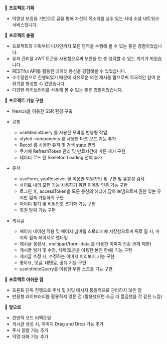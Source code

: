 📝 **프로젝트 기획**

- 익명성 보장을 기반으로 글을 통해 자신의 목소리를 낼수 있는 사내 소셜 네트워크 서비스입니다.

📝 **프로젝트 총평**

- 프로젝트의 기획부터 디자인까지 모든 영역을 수행해 볼 수 있는 좋은 경험이었습니다.
- 유저 관리를 JWT 토큰을 사용함으로써 보안을 한 층 생각할 수 있는 계기가 되었습니다.
- RESTful API를 활용한 데이터 통신을 경험해볼 수 있었습니다.
- 소수정원으로 진행되었기 때문에 자유로운 의견 제시를 함으로써 적극적인 참여 분위기를 형성할 수 있었습니다.
- 다양한 라이브러리를 사용해 볼 수 있는 좋은 경험이었습니다.

📝 **프로젝트 기능 구현**

- NextJs을 이용한 SSR 환경 구축

- 공통
    - useMediaQuery 를 사용한 모바일 반응형 작업
    - styled-components 를 사용한 다크 모드 기능 추가
    - Recoil 를 사용한 유저 및 검색 state 관리
    - 쿠키에 RefreshToken 관리 및 만료시간에 따른 제거 구현
    - 데이터 로드 전 Skeleton Loading 전체 추가
    
- 유저
    - useForm,  yupResolver 을 이용한 회원가입 폼 구현 및 유효성 검사
    - 사이트 내의 모든 기능 사용하기 위한 이메일 인증 기능 구현
    - 로그인 후,  accessToken을 모든 통신의 헤더에 담아 보냄으로써 권한 있는 유저만 접속 가능하게 구현
    - 아이디 찾기 및 비밀번호 초기화 기능 구현
    - 회원 탈퇴 기능 구현
    
- 게시글
    - 페이지 네이션 적용 및 페이지 넘버를 스토리지에 저장함으로써 뒤로 갈 시, 마지막 접속 페이지로 렌더링
    - 게시글 생성시 , multipart/form-data 를 이용한 이미지 전송 (5개 제한)
    - 게시글 읽기 및 수정, 삭제(토큰을 이용한 본인 한해) 기능 구현
    - 게시글 수정 시, 수정하는 이미지 미리보기 기능 구현
    - 좋아요, 댓글, 대댓글, 공유 기능 구현
    - useInfiniteQuery를 이용한 무한 스크롤 기능 구현
    

📝 **프로젝트 아쉬운 점**

- 프론트 단독 진행으로 주석 및 커밋 메시지 통일적으로 관리하지 않은 점
- 반응형 라이브러리를 활용하지 않은 점 (활용했으면 조금 더 깔끔했을 것 같은 느낌)

📝 **앞으로**

- 전반적 코드 리팩토링
- 게시글 생성 시, 이미지 Drag and Drop 기능 추가
- 푸시 알람 기능 추가
- 익명 대화 기능 추가
